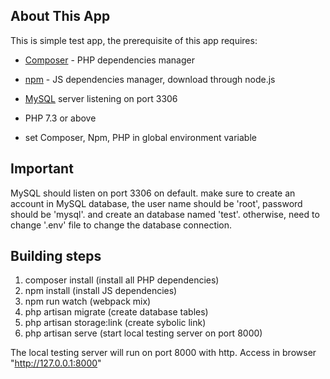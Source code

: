## About This App

This is simple test app, the prerequisite of this app requires:
- [Composer](https://getcomposer.org/) - PHP dependencies manager
- [npm](https://getcomposer.org/) - JS dependencies manager, download through node.js
- [MySQL](https://www.mysql.com/downloads/) server listening on port 3306

- PHP 7.3 or above

- set Composer, Npm, PHP in global environment variable

## Important
MySQL should listen on port 3306 on default.
make sure to create an account in MySQL database, the user name should be 'root', password should be 'mysql'. and create an database named 'test'.
otherwise, need to change '.env' file to change the database connection.

## Building steps

1. composer install (install all PHP dependencies)
2. npm install (install JS dependencies)
3. npm run watch (webpack mix)
4. php artisan migrate (create database tables)
5. php artisan storage:link (create sybolic link)
6. php artisan serve (start local testing server on port 8000)

The local testing server will run on port 8000 with http.
Access in browser "http://127.0.0.1:8000"
